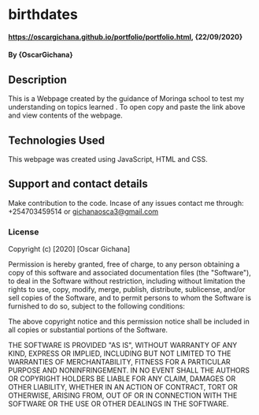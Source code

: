 # birthdates
#### https://oscargichana.github.io/portfolio/portfolio.html, {22/09/2020}
#### By **{OscarGichana}**
## Description
This is a Webpage created by the guidance of Moringa school to test my understanding on topics learned . To open copy and paste the link above and view contents of the webpage.
## Technologies Used
This webpage was created using JavaScript, HTML and CSS. 
## Support and contact details
Make contribution to the code. Incase of any issues contact me through: +254703459514 or gichanaosca3@gmail.com
### License
Copyright (c) [2020] [Oscar Gichana]

Permission is hereby granted, free of charge, to any person obtaining a copy
of this software and associated documentation files (the "Software"), to deal
in the Software without restriction, including without limitation the rights
to use, copy, modify, merge, publish, distribute, sublicense, and/or sell
copies of the Software, and to permit persons to whom the Software is
furnished to do so, subject to the following conditions:

The above copyright notice and this permission notice shall be included in all
copies or substantial portions of the Software.

THE SOFTWARE IS PROVIDED "AS IS", WITHOUT WARRANTY OF ANY KIND, EXPRESS OR
IMPLIED, INCLUDING BUT NOT LIMITED TO THE WARRANTIES OF MERCHANTABILITY,
FITNESS FOR A PARTICULAR PURPOSE AND NONINFRINGEMENT. IN NO EVENT SHALL THE
AUTHORS OR COPYRIGHT HOLDERS BE LIABLE FOR ANY CLAIM, DAMAGES OR OTHER
LIABILITY, WHETHER IN AN ACTION OF CONTRACT, TORT OR OTHERWISE, ARISING FROM,
OUT OF OR IN CONNECTION WITH THE SOFTWARE OR THE USE OR OTHER DEALINGS IN THE
SOFTWARE.

